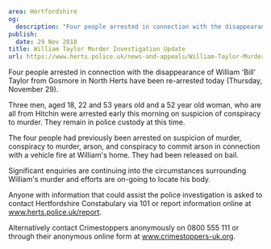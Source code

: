 ```yaml
area: Hertfordshire
og:
  description: "Four people arrested in connection with the disappearance of William \u2018Bill\u2019 Taylor from Gosmore in North Herts have been re-arrested today (Thursday, November 29)."
publish:
  date: 29 Nov 2018
title: William Taylor Murder Investigation Update
url: https://www.herts.police.uk/news-and-appeals/William-Taylor-Murder-Investigation-Update-2157MD
```

Four people arrested in connection with the disappearance of William 'Bill' Taylor from Gosmore in North Herts have been re-arrested today (Thursday, November 29).

Three men, aged 18, 22 and 53 years old and a 52 year old woman, who are all from Hitchin were arrested early this morning on suspicion of conspiracy to murder. They remain in police custody at this time.

The four people had previously been arrested on suspicion of murder, conspiracy to murder, arson, and conspiracy to commit arson in connection with a vehicle fire at William's home. They had been released on bail.

Significant enquiries are continuing into the circumstances surrounding William's murder and efforts are on-going to locate his body.

Anyone with information that could assist the police investigation is asked to contact Hertfordshire Constabulary via 101 or report information online at www.herts.police.uk/report.

Alternatively contact Crimestoppers anonymously on 0800 555 111 or through their anonymous online form at www.crimestoppers-uk.org.
